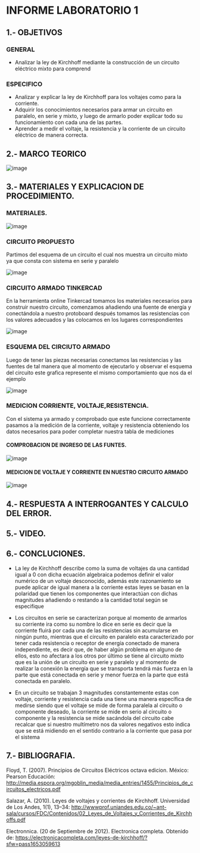 #  INFORME LABORATORIO 1

## 1.- OBJETIVOS
### GENERAL
- Analizar la ley de Kirchhoff mediante la construcción de un circuito eléctrico mixto para comprend

### ESPECIFICO

- Analizar y explicar la ley de Kirchhoff para los voltajes como para la corriente. 
- Adquirir los conocimientos necesarios para armar un circuito en paralelo, en serie y mixto, y luego de armarlo poder explicar todo su funcionamiento con cada una de las partes. 
- Aprender a medir el voltaje, la resistencia y la corriente de un circuito eléctrico de manera correcta. 

## 2.- MARCO TEORICO

![image](https://user-images.githubusercontent.com/105298935/169536253-122a524e-f4bf-4f37-a4e4-7dc5fed77574.png)

## 3.- MATERIALES Y EXPLICACION DE PROCEDIMIENTO.

### MATERIALES.

![image](https://user-images.githubusercontent.com/105298935/169551997-ea4dd17b-9aa4-4515-a041-f86cd7d1a0a9.png)

### CIRCUITO PROPUESTO

Partimos del esquema de un circuito el cual nos muestra un circuito mixto ya que consta con sistema en serie y paralelo

![image](https://user-images.githubusercontent.com/105298935/169549809-18b2a6dc-e501-4061-a2a6-1b38ad6df0f2.png)

### CIRCUITO ARMADO TINKERCAD
En la herramienta online Tinkercad tomamos los materiales necesarios para construir nuestro circuito, comenzamos añadiendo una fuente de energía y conectándola a nuestro protoboard después tomamos las resistencias con los valores adecuados y las colocamos en los lugares correspondientes

![image](https://user-images.githubusercontent.com/105298935/169551471-4aee1c6d-14c8-4acd-94e2-3f1322218c80.png)
 
### ESQUEMA DEL CIRCIUTO ARMADO
Luego de tener las piezas necesarias conectamos las resistencias y las fuentes de tal manera que al momento de ejecutarlo y observar el esquema del circuito este grafica represente el mismo comportamiento que nos da el ejemplo

![image](https://user-images.githubusercontent.com/105298935/169551567-e39f6364-6b79-45b7-b490-bc40fd0bf6bd.png)

###  MEDICION CORRIENTE, VOLTAJE,RESISTENCIA.
Con el sistema ya armado y comprobado que este funcione correctamente pasamos a la medición de la corriente, voltaje y resistencia obteniendo los datos necesarios para poder completar nuestra tabla de mediciones  

#### COMPROBACION DE INGRESO DE LAS FUNTES.

![image](https://user-images.githubusercontent.com/105298935/169554729-b044d475-d54b-4bb2-9fe1-4c271eb2690a.png)

#### MEDICION DE VOLTAJE Y CORRIENTE EN NUESTRO CIRCUITO ARMADO

![image](https://user-images.githubusercontent.com/105298935/169554954-77c7178c-8203-45d7-b93a-e345d42c4e6d.png)

## 4.- RESPUESTA A INTERROGANTES Y CALCULO DEL ERROR.


## 5.- VIDEO.



## 6.- CONCLUCIONES.
- La  ley de Kirchhoff describe como la suma de voltajes da una cantidad igual a 0 con dicha ecuación algebraica podemos definir el valor numérico de un voltaje desconocido, además este razonamiento se puede aplicar de igual manera a la corriente estas leyes se basan en la polaridad que tienen los componentes que interactúan con dichas magnitudes añadiendo o restando a la cantidad total según se especifique

- Los circuitos en serie se caracterizan porque al momento de armarlos su corriente ira como su nombre lo dice en serie es decir que la corriente fluirá por cada una de las resistencias sin acumularse en ningún punto, mientras que el circuito en paralelo esta caracterizado por tener cada resistencia o receptor de energía conectado de manera independiente, es decir que, de haber algún problema en alguno de ellos, esto no afectara a los otros por último se tiene al circuito mixto que es la unión de un circuito en serie y paralelo y al momento de realizar la conexión la energía que se transporta tendrá más fuerza en la parte que está conectada en serie y menor fuerza en la parte que está conectada en paralelo.

- En un circuito se trabajan 3 magnitudes constantemente estas con voltaje, corriente y resistencia cada una tiene una manera específica de medirse siendo que el voltaje se mide de forma paralela al circuito o componente deseado, la corriente se mide en serio al circuito o componente y la resistencia se mide sacándola del circuito cabe recalcar que si nuestro multímetro nos da valores negativos esto indica que se está midiendo en el sentido contrario a la corriente que pasa por el sistema 






## 7.- BIBLIOGRAFIA.

Floyd, T. (2007). Principios de Circuitos Eléctricos octava edicion. México: Pearson Educación: http://media.espora.org/mgoblin_media/media_entries/1455/Principios_de_circuitos_electricos.pdf

Salazar, A. (2010). Leyes de voltajes y corrientes de Kirchhoff. Universidad de Los Andes, 1(1), 13–34: 
http://wwwprof.uniandes.edu.co/~ant-sala/cursos/FDC/Contenidos/02_Leyes_de_Voltajes_y_Corrientes_de_Kirchhoffs.pdf

Electronnica. (20 de Septiembre de 2012). Electronica completa. Obtenido de: 
https://electronicacompleta.com/leyes-de-kirchhoff/?sfw=pass1653059613





